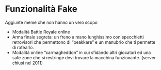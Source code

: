 # Funzionalità Fake

Aggiunte meme che non hanno un vero scopo

- Modalità Battle Royale online
- Arma finale segreta: un freno a mano lunghissimo con specchietti retrovisori che permettono di “peakkare” e un manubrio che ti permette di rotearlo.
- Modalitá online “carmagheddon” in cui sfidando altri giocatori ed una safe zone che si restringe devi trovare la macchina funzionante. (server chiusi nel 2011)